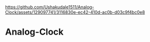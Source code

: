 

https://github.com/Ushakudale1511/Analog-Clock/assets/129097741/3116830e-ec42-410d-ac0b-d03c9f4bc0e8

# Analog-Clock
